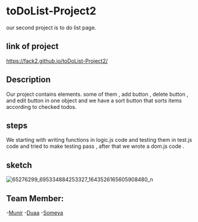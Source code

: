 # toDoList-Project2
our second project is to do list page.

## link of project
https://fack2.github.io/toDoList-Project2/

## Description
Our project contains elements. some of them , add button ,  delete button , and edit button in one object
and we have a sort button that sorts items according to checked todos.


## steps
We starting with writing functions in logic.js code and testing them in test.js code and tried to make testing pass , after that we wrote a dom.js code .

## sketch
![65276299_695334884253327_1643526165605908480_n](https://user-images.githubusercontent.com/45401690/60250342-1e914580-98cf-11e9-891b-b622340e7dc3.jpg)



## Team Member:
-[Munir](https://github.com/Muniralsharif)
-[Duaa](https://github.com/DuaaH)
-[Someya](https://github.com/someyaaltous)




